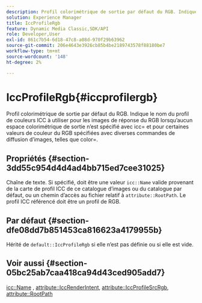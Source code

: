 ```yaml
---
description: Profil colorimétrique de sortie par défaut du RGB. Indique le nom du profil de couleurs ICC à utiliser pour les images de réponse du RGB lorsqu’aucun espace colorimétrique de sortie n’est spécifié avec icc= et pour certaines valeurs de couleur du RGB spécifiées avec diverses commandes de diffusion d’images, telles que color=.
solution: Experience Manager
title: IccProfileRgb
feature: Dynamic Media Classic,SDK/API
role: Developer,User
exl-id: 861c7b54-6d18-47c8-a08d-970f29b63962
source-git-commit: 206e4643e3926cb85b4be2189743578f88180be7
workflow-type: tm+mt
source-wordcount: '148'
ht-degree: 2%

---
```


# IccProfileRgb{#iccprofilergb}

Profil colorimétrique de sortie par défaut du RGB. Indique le nom du profil de couleurs ICC à utiliser pour les images de réponse du RGB lorsqu’aucun espace colorimétrique de sortie n’est spécifié avec icc= et pour certaines valeurs de couleur du RGB spécifiées avec diverses commandes de diffusion d’images, telles que color=.

## Propriétés {#section-3dd55c954d4d4ad4bb715ed7cee31025}

Chaîne de texte. Si spécifié, doit être une valeur `icc::Name` valide provenant de la carte de profil ICC de ce catalogue d’images ou du catalogue par défaut, ou un chemin d’accès au fichier relatif à `attribute::RootPath`. Le profil ICC référencé doit être un profil de RGB.

## Par défaut {#section-dfe08dd7b851453ca816623a4179955b}

Hérité de `default::IccProfileRgb` si elle n’est pas définie ou si elle est vide.

## Voir aussi {#section-05bc25ab7caa418ca94d43ced905add7}

[icc::Name](../../../../../is-api/image-catalog/image-serving-api-ref/c-image-catalog-reference/c-icc-profile-map-reference/r-name-icc.md#reference-9e7d3c8e35434981a3dfac66b8946cbe) , [attribute::IccRenderIntent](../../../../../is-api/image-catalog/image-serving-api-ref/c-image-catalog-reference/c-attributes-reference/r-iccrenderintent.md#reference-012f207f28bd4406a5368d23ed95a51f), [attribute::IccProfileSrcRgb](../../../../../is-api/image-catalog/image-serving-api-ref/c-image-catalog-reference/c-attributes-reference/r-iccprofilesrcrgb.md#reference-b8e576d075b44f5c94d95bfb5aa22ae2), [attribute::RootPath](../../../../../is-api/image-catalog/image-serving-api-ref/c-image-catalog-reference/c-attributes-reference/r-rootpath.md#reference-17d57e5967be403b8408fa7214017494)

